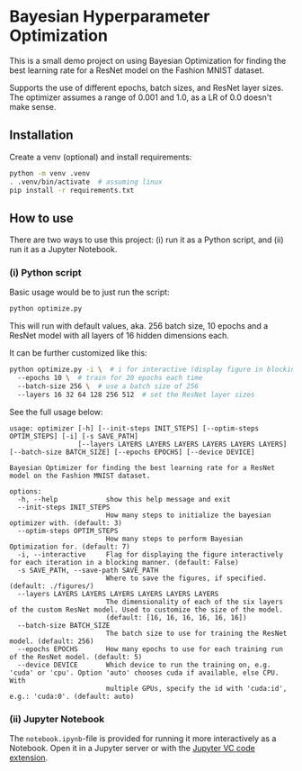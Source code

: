 # Bayesian Hyperparameter Optimization

This is a small demo project on using Bayesian Optimization for finding the best learning rate for a ResNet model on the Fashion MNIST dataset.

Supports the use of different epochs, batch sizes, and ResNet layer sizes. The optimizer assumes a range of 0.001 and 1.0, as a LR of 0.0 doesn't make sense.


## Installation

Create a venv (optional) and install requirements:

```bash
python -m venv .venv
. .venv/bin/activate  # assuming linux
pip install -r requirements.txt
```


## How to use

There are two ways to use this project: (i) run it as a Python script, and (ii) run it as a Jupyter Notebook. 


### (i) Python script

Basic usage would be to just run the script:

```bash
python optimize.py
```

This will run with default values, aka. 256 batch size, 10 epochs and a ResNet model with all layers of 16 hidden dimensions each.

It can be further customized like this:

```bash
python optimize.py -i \  # i for interactive (display figure in blocking Window)
  --epochs 10 \  # train for 20 epochs each time
  --batch-size 256 \  # use a batch size of 256
  --layers 16 32 64 128 256 512  # set the ResNet layer sizes
```

See the full usage below:

```text
usage: optimizer [-h] [--init-steps INIT_STEPS] [--optim-steps OPTIM_STEPS] [-i] [-s SAVE_PATH]
                 [--layers LAYERS LAYERS LAYERS LAYERS LAYERS LAYERS] [--batch-size BATCH_SIZE] [--epochs EPOCHS] [--device DEVICE]

Bayesian Optimizer for finding the best learning rate for a ResNet model on the Fashion MNIST dataset.

options:
  -h, --help            show this help message and exit
  --init-steps INIT_STEPS
                        How many steps to initialize the bayesian optimizer with. (default: 3)
  --optim-steps OPTIM_STEPS
                        How many steps to perform Bayesian Optimization for. (default: 7)
  -i, --interactive     Flag for displaying the figure interactively for each iteration in a blocking manner. (default: False)
  -s SAVE_PATH, --save-path SAVE_PATH
                        Where to save the figures, if specified. (default: ./figures/)
  --layers LAYERS LAYERS LAYERS LAYERS LAYERS LAYERS
                        The dimensionality of each of the six layers of the custom ResNet model. Used to customize the size of the model.
                        (default: [16, 16, 16, 16, 16, 16])
  --batch-size BATCH_SIZE
                        The batch size to use for training the ResNet model. (default: 256)
  --epochs EPOCHS       How many epochs to use for each training run of the ResNet model. (default: 5)
  --device DEVICE       Which device to run the training on, e.g. 'cuda' or 'cpu'. Option 'auto' chooses cuda if available, else CPU. With
                        multiple GPUs, specify the id with 'cuda:id', e.g.: 'cuda:0'. (default: auto)
```


### (ii) Jupyter Notebook

The `notebook.ipynb`-file is provided for running it more interactively as a Notebook. Open it in a Jupyter server or with the [Jupyter VC code extension](https://marketplace.visualstudio.com/items?itemName=ms-toolsai.jupyter).